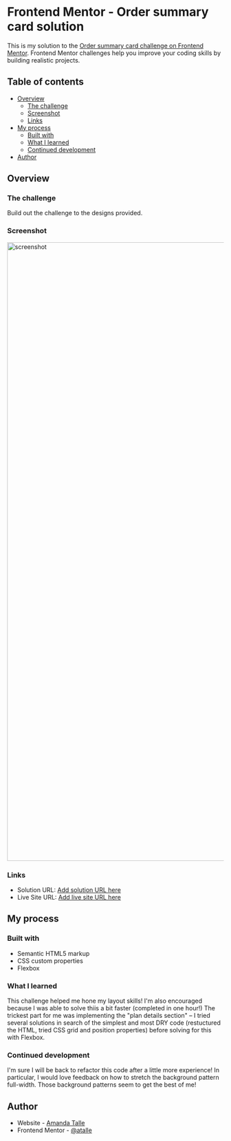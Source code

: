 # Frontend Mentor - Order summary card solution

This is my solution to the [Order summary card challenge on Frontend Mentor](https://www.frontendmentor.io/challenges/order-summary-component-QlPmajDUj). Frontend Mentor challenges help you improve your coding skills by building realistic projects. 

## Table of contents

- [Overview](#overview)
  - [The challenge](#the-challenge)
  - [Screenshot](#screenshot)
  - [Links](#links)
- [My process](#my-process)
  - [Built with](#built-with)
  - [What I learned](#what-i-learned)
  - [Continued development](#continued-development)
- [Author](#author)


## Overview

### The challenge

Build out the challenge to the designs provided.

### Screenshot
<img width="1439" alt="screenshot" src="https://user-images.githubusercontent.com/66145951/130310727-393dfffd-0250-4df4-8ba5-27babeed7441.png">

### Links

- Solution URL: [Add solution URL here](https://www.frontendmentor.io/solutions/order-summary-component-xsC1nF0Se)
- Live Site URL: [Add live site URL here](https://atalle.github.io/order-summary-component/)

## My process

### Built with

- Semantic HTML5 markup
- CSS custom properties
- Flexbox

### What I learned

This challenge helped me hone my layout skills! I'm also encouraged because I was able to solve thiis a bit faster (completed in one hour!) The trickest part for me was implementing the "plan details section" – I tried several solutions in search of the simplest and most DRY code (restuctured the HTML, tried CSS grid and position properties) before solving for this with Flexbox.

### Continued development

I'm sure I will be back to refactor this code after a little more experience! In particular, I would love feedback on how to stretch the background pattern full-width. Those background patterns seem to get the best of me!

## Author

- Website - [Amanda Talle](http://amandatalle.io/)
- Frontend Mentor - [@atalle](https://www.frontendmentor.io/profile/atalle)
